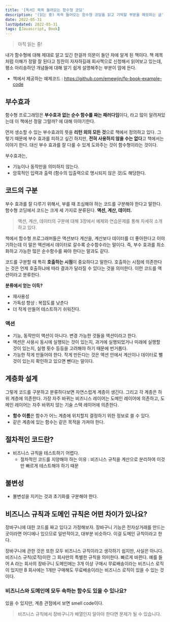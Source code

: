 ```yaml
---
title: '[독서] 쏙쏙 들어오는 함수형 코딩'
description: '(읽는 중) 쏙쏙 들어오는 함수형 코딩을 읽고 기억할 부분을 메모하는 글'
date: 2022-05-31
lastUpdated: 2022-05-31
tags: [Javascript, Book]
---
```


> 아직 읽는 중!

내가 함수형에 대해 제대로 알고 있긴 한걸까 의문이 들던 차에 알게 된 책이다. 책 제목처럼 이해가 정말 잘 된다고 칭찬이 자자하길래 회사책으로 신청해서 읽어보고 있는데, 평소 아리송하던 개념들에 대해 알기 쉽게 설명해주는 부분이 맘에 든다.

- 책에서 제공하는 예제코드 : https://github.com/emewjin/fp-book-example-code

## 부수효과

함수형 프로그래밍은 **부수효과 없는 순수 함수를 짜는 패러다임**이다, 라고 많이 알려져있는데 이 책에선 정말 그럴까? 에 대해 이야기한다.

먼저 생소할 수 있는 부수효과의 뜻을 **리턴 외의 모든 것**으로 책에서 정의하고 있다. 그렇기 때문에 부수 효과를 피하고 싶긴 하지만, **전혀 사용하지 않을 수는 없다**고 책에서는 이야기 한다. 대신 부수 효과를 잘 다룰 수 있게 도와주는 것이 함수형이라는 것이다.

부수효과는,

- 기능이나 동작만을 의미하지 않는다.
- 암묵적인 입력과 출력 (함수의 입출력으로 명시되지 않은 것)도 해당한다.

## 코드의 구분

부수 효과를 잘 다루기 위해서, 부를 때 조심해야 하는 코드를 구분해야 한다고 말한다. 함수형 코딩에서 코드는 크게 세 가지로 분류된다. **액션, 계산, 데이터.**

> 액션, 계산, 데이터의 구분에 대해 3장에서 예제와 연습문제를 통해 자세히 소개하고 있다.

책에서 함수형 프로그래머들은 액션보다 계산을, 계산보다 데이터를 더 좋아한다고 이야기하는데 이 말은 액션에서 데이터로 갈수록 순수함수라는 말이다. 즉, 부수 효과를 최소화하고 가능한 많은 순수함수를 짜야 한다는 말과도 같다.

코드를 구분할 때 특히 **호출하는 시점**이 중요하다고 말한다. 호출하는 시점에 의존한다는 것은 언제 호출하냐에 따라 결과가 달라질 수 있다는 것을 의미한다. 이런 코드를 액션이라고 분류한다.

**분류에서 얻는 이득?**

- 재사용성
- 가독성 향상 : 복잡도를 낮춘다
- 더 작게 만들어 테스트하기 쉬워진다.

### 액션

- 기능, 동작만이 액션이 아니다. 변경 가능한 것들을 액션이라고 한다.
- 액션은 사용시 동시에 실행되는 것이 있는지, 과거에 실행되었거나 미래에 실행할 것이 있는지, 실행 횟수 등등을 고려해야 하기 때문에 번거롭다.
- 가능한 작게 만들어야 한다. 작게 만든다는 것은 액션 안에서 계산이나 데이터로 뺄 것이 있는지 확인하고 있으면 뺀다는 말이다.

## 계층화 설계

그렇게 코드를 구분하고 분류하다보면 자연스럽게 계층이 생긴다. 그리고 각 계층은 하위 계층에 의존한다. 가장 자주 바뀌는 비즈니스 레이어는 도메인 레이어에 의존하고, 도메인 레이어는 자주 바뀌지 않는 기술 스택 레이어에 의존한다.

- **함수 이름**은 함수가 어느 계층에 위치할지 결정하기 위한 정보로 쓸 수 있다.
- 같은 계층에 있는 함수는 같은 목적을 가져야 한다.

## 절차적인 코드란?

- 비즈니스 규칙을 테스트하기 어렵다.
  - 절차적인 코드를 지양해야 하는 이유 : 비즈니스 규칙을 계산으로 분리하여 이것만 빠르게 테스트해야 하기 때문

## 불변성

- 불변성을 지키는 것과 초기화를 구분해야 한다.

## 비즈니스 규칙과 도메인 규칙은 어떤 차이가 있나요?

장바구니에 대한 코드를 짜고 있다고 가정해보자. 장바구니 기능은 전자상거래를 만드는 곳이라면 어디에나 있으므로 일반적이고, 대부분 비슷하다. 이걸 도메인 규칙이라고 한다.

장바구니에 관한 것은 또한 모두 비즈니스 규칙이라고 생각하기 쉽지만, 사실은 아니다. 비즈니스 규칙(로직)이란 그 회사만의 특별한 규칙을 의미한다. 빠르게 바뀐다. 예를 들어 A 라는 회사의 장바구니 도메인에는 3개 이상 구매시 무료배송이라는 비즈니스 로직이 있지만 B 회사에는 1개만 구매해도 무료배송이라는 비즈니스 로직이 있을 수 있는 것이다.

### 비즈니스와 도메인에 모두 속하는 함수도 있을 수 있나요?

있을 수 있지만, 계층 관점에서 보면 smell code이다.

> 비즈니스 규칙에서 장바구니가 배열인지 알아야 한다면 문제가 될 수 있습니다.
